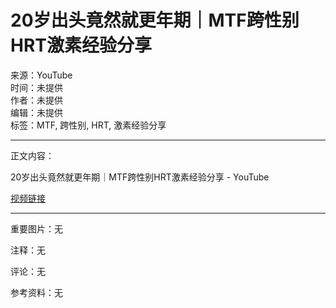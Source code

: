 # 20岁出头竟然就更年期｜MTF跨性别HRT激素经验分享

来源：YouTube  
时间：未提供  
作者：未提供  
编辑：未提供  
标签：MTF, 跨性别, HRT, 激素经验分享  

---

正文内容：

20岁出头竟然就更年期｜MTF跨性别HRT激素经验分享 - YouTube

[视频链接](https://www.youtube.com/watch?v=未提供)

---

重要图片：无

注释：无

评论：无

参考资料：无